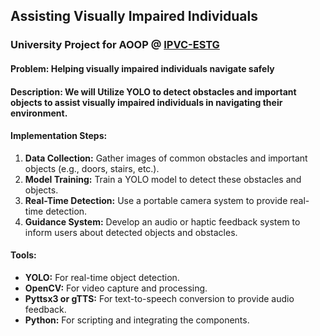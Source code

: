 ## Assisting Visually Impaired Individuals
### University Project for AOOP @ [IPVC-ESTG](https://www.ipvc.pt/estg/)

#### Problem: Helping visually impaired individuals navigate safely

#### Description: We will Utilize YOLO to detect obstacles and important objects to assist visually impaired individuals in navigating their environment.

#### Implementation Steps:

1. **Data Collection:** Gather images of common obstacles and important objects (e.g., doors, stairs, etc.).
2. **Model Training:** Train a YOLO model to detect these obstacles and objects.
3. **Real-Time Detection:** Use a portable camera system to provide real-time detection.
4. **Guidance System:** Develop an audio or haptic feedback system to inform users about detected objects and obstacles.

#### Tools:

- **YOLO:** For real-time object detection.
- **OpenCV:** For video capture and processing.
- **Pyttsx3 or gTTS:** For text-to-speech conversion to provide audio feedback.
- **Python:** For scripting and integrating the components.

